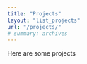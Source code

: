 ```yaml
---
title: "Projects"
layout: "list_projects"
url: "/projects/"
# summary: archives
---
```


Here are some projects